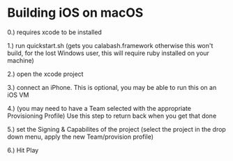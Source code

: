 # Building iOS on macOS

0.) requires xcode to be installed

1.) run quickstart.sh (gets you calabash.framework otherwise this won't build, for the lost Windows user, this will require ruby installed on your machine)

2.) open the xcode project

3.) connect an iPhone. This is optional, you may be able to run this on an iOS VM

4.) (you may need to have a Team selected with the appropriate Provisioning Profile) Use this step to return back when you get that done

5.) set the Signing & Capabilites of the project (select the project in the drop down menu, apply the new Team/provision profile)

6.) Hit Play